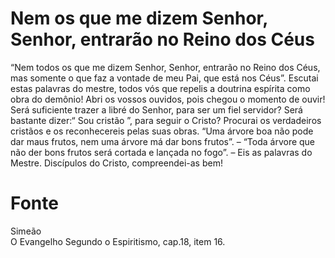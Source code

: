 # Nem os que me dizem Senhor, Senhor, entrarão no Reino dos Céus

“Nem todos os que me dizem Senhor, Senhor, entrarão no Reino dos Céus, mas somente o que faz a vontade de meu Pai, que está nos Céus”. Escutai estas palavras do mestre, todos vós que repelis a doutrina espírita como obra do demônio! Abri os vossos ouvidos, pois chegou o momento de ouvir! Será suficiente trazer a libré do Senhor, para ser um fiel servidor? Será bastante dizer:“ Sou cristão ”, para seguir o Cristo? Procurai os verdadeiros cristãos e os reconhecereis pelas suas obras. “Uma árvore boa não pode dar maus frutos, nem uma árvore má dar bons frutos”. – “Toda árvore que não der bons frutos será cortada e lançada no fogo”. – Eis as palavras do Mestre. Discípulos do Cristo, compreendei-as bem!

# Fonte
Simeão  
O Evangelho Segundo o Espiritismo, cap.18, item 16.

